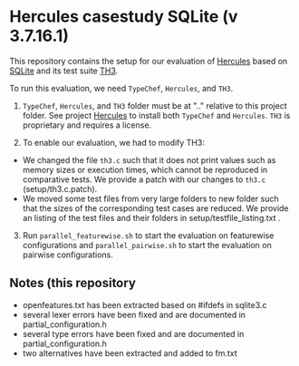 Hercules casestudy SQLite (v 3.7.16.1)
============================================

This repository contains the setup for our evaluation of [Hercules](https://github.com/joliebig/Hercules) based on [SQLite](http://sqlite.org/) and its test suite [TH3](https://www.sqlite.org/th3.html).

To run this evaluation, we need `TypeChef`, `Hercules`, and `TH3`.

1. `TypeChef`, `Hercules`, and `TH3` folder must be at ".." relative to this project folder.
See project [Hercules](https://github.com/joliebig/Hercules) to install both `TypeChef` and `Hercules`.
`TH3` is proprietary and requires a license.

2. To enable our evaluation, we had to modify TH3:
 - We changed the file `th3.c` such that it does not print values such as memory sizes or execution times, which cannot be reproduced in comparative tests. We provide a patch with our changes to `th3.c` (setup/th3.c.patch).
 - We moved some test files from very large folders to new folder such that the sizes of the corresponding test cases are reduced. We provide an listing of the test files and their folders in setup/testfile_listing.txt .

3. Run `parallel_featurewise.sh` to start the evaluation on featurewise configurations and `parallel_pairwise.sh` to start the evaluation on pairwise configurations.

Notes (this repository
-----------
- openfeatures.txt has been extracted based on #ifdefs in sqlite3.c
- several lexer errors have been fixed and are documented in partial_configuration.h
- several type errors have been fixed and are documented in partial_configuration.h
- two alternatives have been extracted and added to fm.txt
